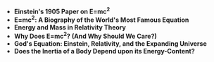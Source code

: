 <ul>
                                <li><b><a target="_blank" href="https://github.com/manjunath5496/Einstein-s-Big-Idea-E-mc-squared/blob/master/em(1).pdf" style="text-decoration:none;">Einstein's 1905 Paper on E=mc<sup>2</sup> </a></b></li>
                                <li><b><a target="_blank" href="https://github.com/manjunath5496/Einstein-s-Big-Idea-E-mc-squared/blob/master/em(2).pdf" style="text-decoration:none;">E=mc<sup>2</sup>: A Biography of the World's Most Famous Equation</a></b></li>
                                <li><b><a target="_blank" href="https://github.com/manjunath5496/Einstein-s-Big-Idea-E-mc-squared/blob/master/em(3).pdf" style="text-decoration:none;">Energy and Mass in Relativity Theory</a></b></li>
                               
<li><b><a target="_blank" href="https://github.com/manjunath5496/Einstein-s-Big-Idea-E-mc-squared/blob/master/em(4).pdf" style="text-decoration:none;">Why Does E=mc<sup>2</sup>? (And Why Should We Care?)</a></b></li>
                                <li><b><a target="_blank" href="https://github.com/manjunath5496/Einstein-s-Big-Idea-E-mc-squared/blob/master/em(5).pdf" style="text-decoration:none;"> God's Equation: Einstein, Relativity, and the Expanding Universe </a></b></li>
                                    <li><b><a target="_blank" href="https://github.com/manjunath5496/Einstein-s-Big-Idea-E-mc-squared/blob/master/em(6).pdf" style="text-decoration:none;"> Does the Inertia of a Body Depend upon its Energy-Content? </a></b></li> 
                                
</ul>
